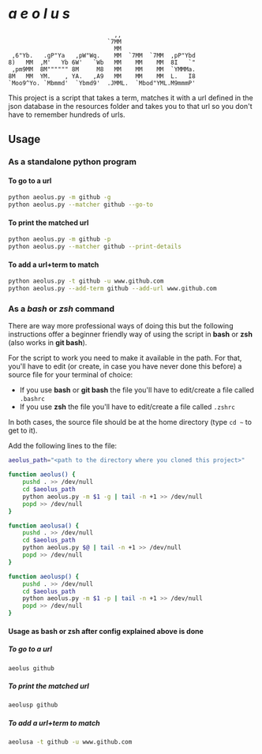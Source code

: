 # ***a e o l u s***

```                                                      
                              ,,                      
                            `7MM                      
                              MM                      
 ,6"Yb.   .gP"Ya   ,pW"Wq.    MM  `7MM  `7MM  ,pP"Ybd 
8)   MM  ,M'   Yb 6W'   `Wb   MM    MM    MM  8I   `" 
 ,pm9MM  8M"""""" 8M     M8   MM    MM    MM  `YMMMa. 
8M   MM  YM.    , YA.   ,A9   MM    MM    MM  L.   I8 
`Moo9^Yo. `Mbmmd'  `Ybmd9'  .JMML.  `Mbod"YML.M9mmmP' 
```

This project is a script that takes a term, matches it with a url defined in the json database in the resources folder and takes you to that url so you don't have to remember hundreds of urls.

## Usage

### As a standalone python program

#### To go to a url

```bash
python aeolus.py -m github -g
python aeolus.py --matcher github --go-to
```

#### To print the matched url

```bash
python aeolus.py -m github -p
python aeolus.py --matcher github --print-details
```

#### To add a url+term to match

```bash
python aeolus.py -t github -u www.github.com
python aeolus.py --add-term github --add-url www.github.com
```

### As a *bash* or *zsh* command

There are way more professional ways of doing this but the following instructions offer a beginner friendly way of using the script in **bash** or **zsh** (also works in **git bash**). 

For the script to work you need to make it available in the path. For that, you'll have to edit (or create, in case you have never done this before) a source file for your terminal of choice:

- If you use **bash** or **git bash** the file you'll have to edit/create a file called `.bashrc`
- If you use **zsh** the file you'll have to edit/create a file called `.zshrc`

In both cases, the source file should be at the home directory (type `cd ~` to get to it).

Add the following lines to the file:

```bash
aeolus_path="<path to the directory where you cloned this project>"

function aeolus() {
    pushd . >> /dev/null
    cd $aeolus_path
    python aeolus.py -m $1 -g | tail -n +1 >> /dev/null
    popd >> /dev/null
}

function aeolusa() {
    pushd . >> /dev/null
    cd $aeolus_path
    python aeolus.py $@ | tail -n +1 >> /dev/null
    popd >> /dev/null
}

function aeolusp() {
    pushd . >> /dev/null
    cd $aeolus_path
    python aeolus.py -m $1 -p | tail -n +1 >> /dev/null
    popd >> /dev/null
}
```

#### Usage as **bash** or **zsh** after config explained above is done

##### To go to a url

```bash
aeolus github
```

##### To print the matched url

```bash
aeolusp github
```

##### To add a url+term to match

```bash
aeolusa -t github -u www.github.com
```